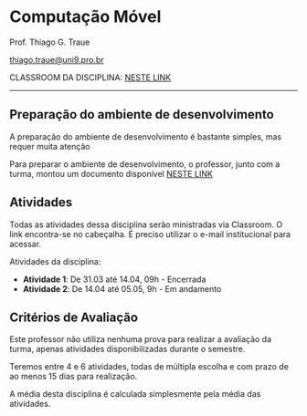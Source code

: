 # Computação Móvel

Prof. Thiago G. Traue

thiago.traue@uni9.pro.br

CLASSROOM DA DISCIPLINA: [NESTE LINK](https://classroom.google.com/c/NDY1OTg2MzQ5MzQ1?cjc=xuzfzp5)

---

## Preparação do ambiente de desenvolvimento

A preparação do ambiente de desenvolvimento é bastante simples, mas requer muita atenção

Para preparar o ambiente de desenvolvimento, o professor, junto com a turma, montou um documento disponível [NESTE LINK](https://docs.google.com/document/d/1RQwNPShR61f04k2HAtAczgRPqlaWBHs2XgqcpAXRoRk/edit?usp=sharing)

## Atividades

Todas as atividades dessa disciplina serão ministradas via Classroom. O link encontra-se no cabeçalha. É preciso utilizar o e-mail institucional para acessar.

Atividades da disciplina:

- **Atividade 1**: De 31.03 até 14.04, 09h - Encerrada
- **Atividade 2**: De 14.04 até 05.05, 9h - Em andamento

## Critérios de Avaliação

Este professor não utiliza nenhuma prova para realizar a avaliação da turma, apenas atividades disponibilizadas durante o semestre.

Teremos entre 4 e 6 atividades, todas de múltipla escolha e com prazo de ao menos 15 dias para realização.

A média desta disciplina é calculada simplesmente pela média das atividades.
